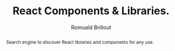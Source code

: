 ---
sections: [reactjs]
link: https://github.com/brillout/awesome-react-components
title: "React Components & Libraries."
author: "Romuald Brillout"
publishedAt: 2017-09-26T00:00:00.000Z
type: [tool]
topics: [react_components]
suggestedBy: [andreamangano]
createdAt: 2018-03-20T21:48:15.508Z
reference: aHR0cHM6Ly9naXRodWIuY29tL2JyaWxsb3V0L2F3ZXNvbWUtcmVhY3QtY29tcG9uZW50cw
slug: react-components-and-libraries-by-romuald-brillout
abstract: "Search engine to discover React libraries and components for any use."
---